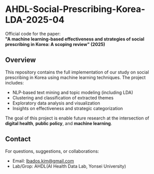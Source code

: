 # AHDL-Social-Prescribing-Korea-LDA-2025-04

Official code for the paper:  
**"A machine learning-based effectiveness and strategies of social prescribing in Korea: A scoping review" (2025)**


## Overview

This repository contains the full implementation of our study on social prescribing in Korea using machine learning techniques. The project includes:

- NLP-based text mining and topic modeling (including LDA)  
- Clustering and classification of extracted themes  
- Exploratory data analysis and visualization  
- Insights on effectiveness and strategic categorization

The goal of this project is enable future research at the intersection of **digital health**, **public policy**, and **machine learning**.



## Contact
For questions, suggestions, or collaborations:
- Email: lbados.kim@gmail.com
- Lab/Grop: AHDL(AI Health Data Lab, Yonsei University)
